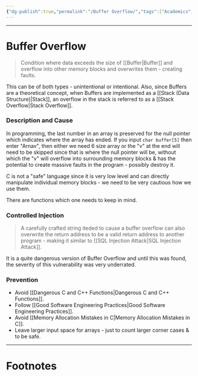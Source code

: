 ```yaml
---
{"dg-publish":true,"permalink":"/Buffer Overflow/","tags":["Academics","Software-Development","CyberSec"]}
---
```



---
# Buffer Overflow
> Condition where data exceeds the size of [[Buffer\|Buffer]] and overflow into other memory blocks and overwrites them - creating faults.

This can be of both types - unintentional or intentional.
Also, since Buffers are a theoretical concept, when Buffers are implemented as a [[Stack (Data Structure)\|Stack]], an overflow in the stack is referred to as a [[Stack Overflow\|Stack Overflow]]. 
### Description and Cause
In programming, the last number in an array is preserved for the null pointer which indicates where the array has ended. If you input `char buffer[5]` then enter "Arnav", then either we need 6 size array or the "v" at the end will need to be skipped since that is where the null pointer will be, without which the "v" will overflow into surrounding memory blocks & has the potential to create massive faults in the program - possibly destroy it.

C is not a "safe" language since it is very low level and can directly manipulate individual memory blocks - we need to be very cautious how we use them.

There are functions which one needs to keep in mind.

### Controlled Injection
> A carefully crafted string iteded to cause a buffer overflow can also overwrite the return address to be a valid return address to another program - making it similar to [[SQL Injection Attack\|SQL Injection Attack]].

It is  a quite dangerous version of Buffer Overflow and until this was found, the severity of this vulnerability was very underrated.
### Prevention
- Avoid [[Dangerous C and C++ Functions\|Dangerous C and C++ Functions]].
- Follow [[Good Software Engineering Practices\|Good Software Engineering Practices]].
- Avoid [[Memory Allocation Mistakes in C\|Memory Allocation Mistakes in C]].
- Leave larger input space for arrays - just to count larger corner cases & to be safe.

---
# Footnotes